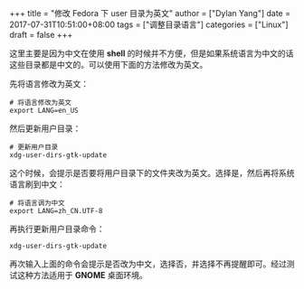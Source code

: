 +++
title = "修改 Fedora 下 user 目录为英文"
author = ["Dylan Yang"]
date = 2017-07-31T10:51:00+08:00
tags = ["调整目录语言"]
categories = ["Linux"]
draft = false
+++

这里主要是因为中文在使用 **shell** 的时候并不方便，但是如果系统语言为中文的话这些目录都是中文的。可以使用下面的方法修改为英文。

先将语言修改为英文：

```shell
# 将语言修改为英文
export LANG=en_US
```

然后更新用户目录：

```shell
# 更新用户目录
xdg-user-dirs-gtk-update
```

这个时候，会提示是否要将用户目录下的文件夹改为英文。选择是，然后再将系统语言刷到中文：

```shell
# 将语言调为中文
export LANG=zh_CN.UTF-8
```

再执行更新用户目录命令：

```shell
xdg-user-dirs-gtk-update
```

再次输入上面的命令会提示是否改为中文，选择否，并选择不再提醒即可。经过测试这种方法适用于
**GNOME** 桌面环境。
